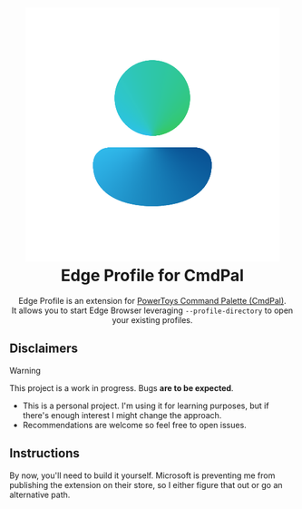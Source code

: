 <div align="center">

# ![EdgeProfileLogo](EdgeProfileCmdPal/Assets/EdgeProfile.png) Edge Profile for CmdPal

Edge Profile is an extension for [PowerToys Command Palette (CmdPal)](https://learn.microsoft.com/en-us/windows/powertoys/command-palette/overview).  
It allows you to start Edge Browser leveraging `--profile-directory` to open your existing profiles.

</div>

## Disclaimers
> [!WARNING]
> This project is a work in progress. Bugs **are to be expected**.
- This is a personal project. I'm using it for learning purposes, but if there's enough interest I might change the approach.
- Recommendations are welcome so feel free to open issues.

## Instructions
By now, you'll need to build it yourself. Microsoft is preventing me from publishing the extension on their store, so I either figure that out or go an alternative path.